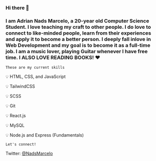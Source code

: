 ### Hi there 👋

### I am Adrian Nads Marcelo, a 20-year old Computer Science Student. I love teaching my craft to other people. I do love to connect to like-minded people, learn from their experiences and apply it to become a better person. I deeply fall inlove in Web Development and my goal is to become it as a full-time job. I am a music lover, playing Guitar whenever I have free time. I ALSO LOVE READING BOOKS! ♥


``These are my current skills``

💡 HTML, CSS, and JavaScript

💡 TailwindCSS

💡 SCSS

💡 Git

💡 React.js

💡 MySQL

💡 Node.js and Express (Fundamentals)

``Let's connect!``

Twitter: [@NadsMarcelo](https://twitter.com/NadsMarcelo)
